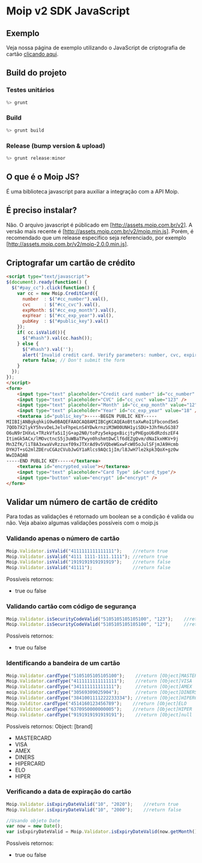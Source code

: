 # Moip v2 SDK JavaScript

## Exemplo

Veja nossa página de exemplo utilizando o JavaScript de criptografia de cartão [clicando aqui](http://moip.github.io/moip-sdk-js/).

## Build do projeto

### Testes unitários
``` javascript
%> grunt
```

### Build
``` javascript
%> grunt build
```

### Release (bump version & upload)
``` javascript
%> grunt release:minor
```

## O que é o Moip JS?

É uma biblioteca javascript para auxiliar a integração com a API Moip.

## É preciso instalar?
Não. O arquivo javascript é públicado em [http://assets.moip.com.br/v2].
A versão mais recente é [http://assets.moip.com.br/v2/moip.min.js].
Porém, é recomendado que um release especifico seja referenciado, por exemplo [http://assets.moip.com.br/v2/moip-2.0.0.min.js].

## Criptografar um cartão de crédito
```html
<script type="text/javascript">
$(document).ready(function() {
  $("#pay_cc").click(function() {
    var cc = new Moip.CreditCard({
      number  : $("#cc_number").val(),
      cvc     : $("#cc_cvc").val(),
      expMonth: $("#cc_exp_month").val(),
      expYear : $("#cc_exp_year").val(),
      pubKey  : $("#public_key").val()
    });
    if( cc.isValid()){
      $("#hash").val(cc.hash());
    } else {
      $("#hash").val('');
      alert('Invalid credit card. Verify parameters: number, cvc, expiration Month, expiration Year');
      return false; // Don't submit the form
    }
  });
});
</script>
<form>
    <input type="text" placeholder="Credit card number" id="cc_number" value="4012001037141112" />
    <input type="text" placeholder="CVC" id="cc_cvc" value="123" />
    <input type="text" placeholder="Month" id="cc_exp_month" value="12" />
    <input type="text" placeholder="Year" id="cc_exp_year" value="18" />
    <textarea id="public_key">-----BEGIN PUBLIC KEY-----
MIIBIjANBgkqhkiG9w0BAQEFAAOCAQ8AMIIBCgKCAQEAoBttaXwRoI1Fbcond5mS
7QOb7X2lykY5hvvDeLJelvFhpeLnS4YDwkrnziM3W00UNH1yiSDU+3JhfHu5G387
O6uN9rIHXvL+TRzkVfa5iIjG+ap2N0/toPzy5ekpgxBicjtyPHEgoU6dRzdszEF4
ItimGk5ACx/lMOvctncS5j3uWBaTPwyn0hshmtDwClf6dEZgQvm/dNaIkxHKV+9j
Mn3ZfK/liT8A3xwaVvRzzuxf09xJTXrAd9v5VQbeWGxwFcW05oJulSFjmJA9Hcmb
DYHJT+sG2mlZDEruCGAzCVubJwGY1aRlcs9AQc1jIm/l8JwH7le2kpk3QoX+gz0w
WwIDAQAB
-----END PUBLIC KEY-----</textarea>
    <textarea id="encrypted_value"></textarea>
    <input type="text" placeholder="Card Type" id="card_type"/>
    <input type="button" value="encrypt" id="encrypt" />
</form>
```

## Validar um número de cartão de crédito

Para todas as validações é retornado um boolean se a condição é valida ou não. Veja abaixo algumas validações possíveis com o moip.js

### Validando apenas o número de cartão
``` javascript
Moip.Validator.isValid("4111111111111111");    //return true
Moip.Validator.isValid("4111 1111-1111.1111"); //return true
Moip.Validator.isValid("1919191919191919");    //return false
Moip.Validator.isValid("41111");               //return false
```
Possíveis retornos:
* true ou false

### Validando cartão com código de segurança
``` javascript
Moip.Validator.isSecurityCodeValid("5105105105105100", "123");    //return true
Moip.Validator.isSecurityCodeValid("5105105105105100", "12");     //return false
```
Possíveis retornos:
* true ou false

### Identificando a bandeira de um cartão
``` javascript
Moip.Validator.cardType("5105105105105100");    //return [Object]MASTERCARD
Moip.Validator.cardType("4111111111111111");    //return [Object]VISA
Moip.Validator.cardType("341111111111111");     //return [Object]AMEX
moip.Validator.cardType("30569309025904");      //return [Object]DINERS
Moip.Validator.cardType("3841001111222233334"); //return [Object]HIPERCARD
Moip.Valditor.cardType("4514160123456789");    //return [Object]ELO
Moip.Valditor.cardType("6370950000000005");    //return [Object]HIPER
Moip.Validator.cardType("9191919191919191");    //return [Object]null
```
Possíveis retornos:
Object: [brand]
 * MASTERCARD
 * VISA
 * AMEX
 * DINERS
 * HIPERCARD
 * ELO
 * HIPER

### Verificando a data de expiração do cartão
``` javascript
Moip.Validator.isExpiryDateValid("10", "2020");    //return true
Moip.Validator.isExpiryDateValid("10", "2000");    //return false

//Usando objeto Date
var now = new Date();
var isExpiryDateValid = Moip.Validator.isExpiryDateValid(now.getMonth()+1+"", now.getYear()+1900+""); // return true
```
Possíveis retornos:
* true ou false
